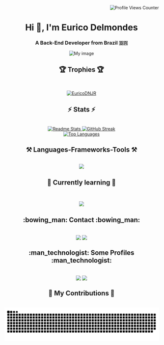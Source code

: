 <div align="right">
    <img src="https://komarev.com/ghpvc/?username=EuricoDNJR" alt="Profile Views Counter">
</div>

<h1 align="center">Hi 👋, I'm Eurico Delmondes</h1>
<h3 align="center">A Back-End Developer from Brazil 🇧🇷</h3>

<div align="center">
  <img src="https://user-images.githubusercontent.com/67143213/116002490-5ef7a280-a5d0-11eb-9dcc-bace97f0e494.png" alt="My image")
</div>

<h2 align="center">🏆 Trophies 🏆</h2>
  <br>
  <p align="center">
    <a href="https://github.com/ryo-ma/github-profile-trophy">
      <img src="https://github-profile-trophy.vercel.app/?username=EuricoDNJR&theme=radical&title=Joined2020,Stars,Followers,Issues,Repositories,Commits,PullRequest,Experience" alt="EuricoDNJR" />
    </a>
  </p>

<div align="center">
  <h2 align="center">⚡ Stats ⚡</h2>
  <br>
  <div align="center">
    <a href="https://github.com/EuricoDNJR">
      <img width=390 src="https://github-readme-stats.vercel.app/api?username=EuricoDNJR&show_icons=true&theme=transparent&include_all_commits=true&border_radius=10" alt="Readme Stats" />
    </a>
    <a href="https://git.io/streak-stats">
      <img width=410 src="https://streak-stats.demolab.com/?user=EuricoDNJR&theme=transparent&border_radius=10" alt="GitHub Streak" />
    </a>
  </div>
  <div align="center">
    <a href="https://github.com/EuricoDNJR">
      <img src="https://github-readme-stats.vercel.app/api/top-langs/?username=EuricoDNJR&layout=compact&theme=transparent&border_radius=10&hide=jupyter%20notebook" alt="Top Languages" />
    </a>
  </div>
</div>



<h2 align="center">⚒️ Languages-Frameworks-Tools ⚒️</h2>
<br/>
<div align="center">
    <img src="https://skillicons.dev/icons?i=py,c,mysql,fastapi,aws,linux,github,git,vscode&perline=3" />
</div>

<div align="center">  
  <h2>🧐 Currently learning 🧐</h2>
  <br>
  <p><img src="https://skillicons.dev/icons?i=js,html,css,docker"/></p>
</div>

<div align="center">
  <h2>:bowing_man: Contact :bowing_man:</h2>
  <br>
  <a href="https://www.linkedin.com/in/eurico-junior-5b54a625b/" target="_blank"><img align="center" src="https://img.shields.io/badge/-LinkedIn-%230077B5?style=for-the-badge&logo=linkedin&logoColor=white"></a>
  <a href="mailto:euricojunior1011@gmail.com" target="_blank"><img align="center" src="https://img.shields.io/badge/-Gmail-D14836?style=for-the-badge&logo=gmail&logoColor=white"></a>
 </div>
 
<div align="center">
  <h2>:man_technologist: Some Profiles :man_technologist:</h2>
  <br>
  <a href="https://leetcode.com/massaultyplay/" target="_blank"><img align="center" src="https://img.shields.io/static/v1?style=for-the-badge&message=LeetCode&color=222222&logo=LeetCode&logoColor=FFA116&label="></a>
  <a href="https://tryhackme.com/p/c0r3" target="_blank"><img align="center" src="https://img.shields.io/static/v1?style=for-the-badge&message=TryHackMe&color=212C42&logo=TryHackMe&logoColor=FFFFFF&label="></a>
</div>



<div align="center">
  <h2>🐍 My Contributions 🐍</h2>
  <br>
  <img alt="Snake eating my contributions" src="https://github.com/EuricoDNJR/EuricoDNJR/blob/output/github-contribution-grid-snake-dark.svg?palette=github-dark" />
  
  <br/><br/><br/>
</div>
